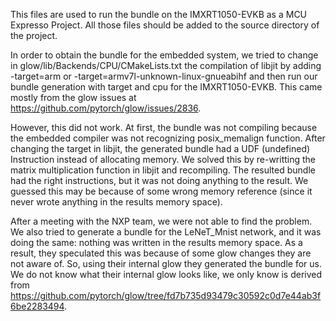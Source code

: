 This files are used to run the bundle on the IMXRT1050-EVKB as a MCU Expresso Project. All those files should be added to the source directory of the project.

In order to obtain the bundle for the embedded system, we tried to change in glow/lib/Backends/CPU/CMakeLists.txt the compilation of libjit by adding -target=arm or -target=armv7l-unknown-linux-gnueabihf and then run our bundle generation with target and cpu for the IMXRT1050-EVKB. This came mostly from the glow issues at https://github.com/pytorch/glow/issues/2836. 

However, this did not work. At first, the bundle was not compiling because the embedded compiler was not recognizing posix_memalign function. After changing the target in libjit, the generated bundle had a UDF (undefined) Instruction instead of allocating memory. We solved this by re-writting the matrix multiplication function in libjit and recompiling. The resulted bundle had the right instructions, but it was not doing anything to the result. We guessed this may be because of some wrong memory reference (since it never wrote anything in the results memory space).

After a meeting with the NXP team, we were not able to find the problem. We also tried to generate a bundle for the LeNeT_Mnist network, and it was doing the same: nothing was written in the results memory space. As a result, they speculated this was because of some glow changes they are not aware of. So, using their internal glow they generated the bundle for us. We do not know what their internal glow looks like, we only know is derived from https://github.com/pytorch/glow/tree/fd7b735d93479c30592c0d7e44ab3f6be2283494.
